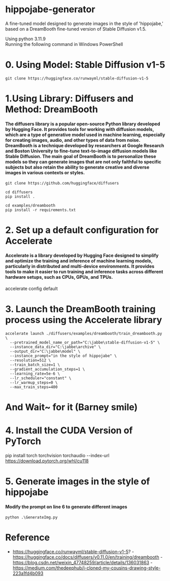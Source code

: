 # hippojabe-generator
A fine-tuned model designed to generate images in the style of 'hippojabe,' based on a DreamBooth fine-tuned version of Stable Diffusion v1.5.

Using python 3.11.9 <br>
Running the following command in Windows PowerShell

# 0. Using Model: Stable Diffusion v1-5
```
git clone https://huggingface.co/runwayml/stable-diffusion-v1-5 
```
# 1.Using Library: Diffusers and Method: DreamBooth
#### The diffusers library is a popular open-source Python library developed by Hugging Face. It provides tools for working with diffusion models, which are a type of generative model used in machine learning, especially for creating images, audio, and other types of data from noise. DreamBooth is a technique developed by researchers at Google Research and Boston University to fine-tune text-to-image diffusion models like Stable Diffusion. The main goal of DreamBooth is to personalize these models so they can generate images that are not only faithful to specific subjects but also retain the ability to generate creative and diverse images in various contexts or styles.
```
git clone https://github.com/huggingface/diffusers

cd diffusers
pip install .

cd examples/dreambooth
pip install -r requirements.txt
```
# 2. Set up a default configuration for Accelerate
#### Accelerate is a library developed by Hugging Face designed to simplify and optimize the training and inference of machine learning models, particularly in distributed and multi-device environments. It provides tools to make it easier to run training and inference tasks across different hardware setups, such as CPUs, GPUs, and TPUs.

accelerate config default

# 3. Launch the DreamBooth training process using the Accelerate library
```
accelerate launch ./diffusers/examples/dreambooth/train_dreambooth.py \
  --pretrained_model_name_or_path="C:\jabbe\stable-diffusion-v1-5" \
  --instance_data_dir="C:\jabbe\archive" \
  --output_dir="C:\jabbe\model" \
  --instance_prompt="in the style of hippojabe" \
  --resolution=512 \
  --train_batch_size=1 \
  --gradient_accumulation_steps=1 \
  --learning_rate=5e-6 \
  --lr_scheduler="constant" \
  --lr_warmup_steps=0 \
  --max_train_steps=400
```
# And Wait~ for it (Barney smile)

# 4. Install the CUDA Version of PyTorch
pip install torch torchvision torchaudio --index-url https://download.pytorch.org/whl/cu118

# 5. Generate images in the style of hippojabe
#### Modify the prompt on line 6 to generate different images
```
python .\GenerateImg.py
```

# Reference 
- https://huggingface.co/runwayml/stable-diffusion-v1-5?
-https://huggingface.co/docs/diffusers/v0.11.0/en/training/dreambooth
-https://blog.csdn.net/weixin_47748259/article/details/136031863
-https://medium.com/thedeephub/i-cloned-my-cousins-drawing-style-223a1fd4b093